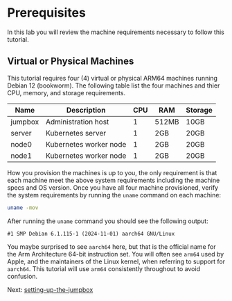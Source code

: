 # Prerequisites

In this lab you will review the machine requirements necessary to follow this tutorial.

## Virtual or Physical Machines

This tutorial requires four (4) virtual or physical ARM64 machines running Debian 12 (bookworm). The following table list the four machines and thier CPU, memory, and storage requirements.

| Name    | Description            | CPU | RAM   | Storage |
|---------|------------------------|-----|-------|---------|
| jumpbox | Administration host    | 1   | 512MB | 10GB    |
| server  | Kubernetes server      | 1   | 2GB   | 20GB    |
| node0  | Kubernetes worker node | 1   | 2GB   | 20GB    |
| node1  | Kubernetes worker node | 1   | 2GB   | 20GB    |

How you provision the machines is up to you, the only requirement is that each machine meet the above system requirements including the machine specs and OS version. Once you have all four machine provisioned, verify the system requirements by running the `uname` command on each machine:

```bash 
uname -mov
```

After running the `uname` command you should see the following output:

```text
#1 SMP Debian 6.1.115-1 (2024-11-01) aarch64 GNU/Linux
```

You maybe surprised to see `aarch64` here, but that is the official name for the Arm Architecture 64-bit instruction set. You will often see `arm64` used by Apple, and the maintainers of the Linux kernel, when referring to support for `aarch64`. This tutorial will use `arm64` consistently throughout to avoid confusion.

Next: [setting-up-the-jumpbox](02-jumpbox.md)
